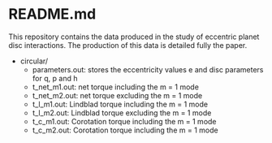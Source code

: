# README.md

This repository contains the data produced in the study of eccentric planet disc interactions. The production of this data is detailed fully the paper.

- circular/ 
  - parameters.out: stores the eccentricity values e and disc parameters for q, p and h
  - t_net_m1.out: net torque including the m = 1 mode
  - t_net_m2.out: net torque excluding the m = 1 mode
  - t_l_m1.out: Lindblad torque including the m = 1 mode
  - t_l_m2.out: Lindblad torque excluding the m = 1 mode
  - t_c_m1.out: Corotation torque including the m = 1 mode
  - t_c_m2.out: Corotation torque including the m = 1 mode

